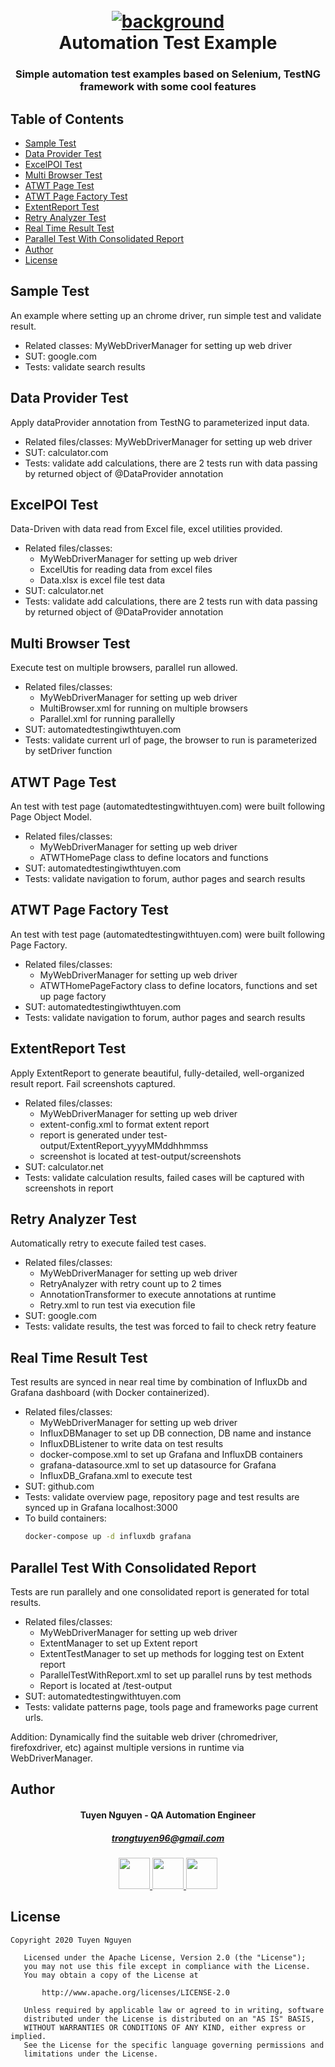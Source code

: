 <h1 align="center">
  <br>
  <a href="background"><img src="https://github.com/trongtuyen96/automationTestExample/blob/master/Background_with_title.PNG" alt="background"></a>
  <br>
  Automation Test Example
  <br>
</h1>

<h3 align="center" style="bold">Simple automation test examples based on Selenium, TestNG framework with some cool features</h3>

## Table of Contents
- [Sample Test](#sample-test)
- [Data Provider Test](#data-provider-test)
- [ExcelPOI Test](#excelpoi-test)
- [Multi Browser Test](#multi-browser-test)
- [ATWT Page Test](#atwt-page-test)
- [ATWT Page Factory Test](#atwt-page-factory-test)
- [ExtentReport Test](#extentreport-test)
- [Retry Analyzer Test](#retry-analyzer-test)
- [Real Time Result Test](#real-time-result-test)
- [Parallel Test With Consolidated Report](#parallel-test-with-consolidated-report)
- [Author](#author)
- [License](#license)

## Sample Test
An example where setting up an chrome driver, run simple test and validate result.
- Related classes: MyWebDriverManager for setting up web driver
- SUT: google.com
- Tests: validate search results

## Data Provider Test
Apply dataProvider annotation from TestNG to parameterized input data.
- Related files/classes: MyWebDriverManager for setting up web driver
- SUT: calculator.com
- Tests: validate add calculations, there are 2 tests run with data passing by returned object of @DataProvider annotation

## ExcelPOI Test
Data-Driven with data read from Excel file, excel utilities provided.
- Related files/classes: 
	- MyWebDriverManager for setting up web driver
	- ExcelUtis for reading data from excel files
	- Data.xlsx is excel file test data
- SUT: calculator.net
- Tests: validate add calculations, there are 2 tests run with data passing by returned object of @DataProvider annotation

## Multi Browser Test
Execute test on multiple browsers, parallel run allowed.
- Related files/classes: 
	- MyWebDriverManager for setting up web driver
	- MultiBrowser.xml for running on multiple browsers
	- Parallel.xml for running parallelly
- SUT: automatedtestingiwthtuyen.com
- Tests: validate current url of page, the browser to run is parameterized by setDriver function

## ATWT Page Test
An test with test page (automatedtestingwithtuyen.com) were built following Page Object Model.
- Related files/classes: 
	- MyWebDriverManager for setting up web driver
	- ATWTHomePage class to define locators and functions
- SUT: automatedtestingiwthtuyen.com
- Tests: validate navigation to forum, author pages and search results

## ATWT Page Factory Test
An test with test page (automatedtestingwithtuyen.com) were built following Page Factory.
- Related files/classes: 
	- MyWebDriverManager for setting up web driver
	- ATWTHomePageFactory class to define locators, functions and set up page factory
- SUT: automatedtestingiwthtuyen.com
- Tests: validate navigation to forum, author pages and search results

## ExtentReport Test
Apply ExtentReport to generate beautiful, fully-detailed, well-organized result report. Fail screenshots captured.
- Related files/classes: 
	- MyWebDriverManager for setting up web driver
	- extent-config.xml to format extent report
	- report is generated under test-output/ExtentReport_yyyyMMddhhmmss
	- screenshot is located at test-output/screenshots
- SUT: calculator.net
- Tests: validate calculation results, failed cases will be captured with screenshots in report

## Retry Analyzer Test
Automatically retry to execute failed test cases.
- Related files/classes: 
	- MyWebDriverManager for setting up web driver
	- RetryAnalyzer with retry count up to 2 times
	- AnnotationTransformer to execute annotations at runtime
	- Retry.xml to run test via execution file
- SUT: google.com
- Tests: validate results, the test was forced to fail to check retry feature

## Real Time Result Test
Test results are synced in near real time by combination of InfluxDb and Grafana dashboard (with Docker containerized).
- Related files/classes: 
	- MyWebDriverManager for setting up web driver
	- InfluxDBManager to set up DB connection, DB name and instance
	- InfluxDBListener to write data on test results
	- docker-compose.xml to set up Grafana and InfluxDB containers
	- grafana-datasource.xml to set up datasource for Grafana
	- InfluxDB_Grafana.xml to execute test
- SUT: github.com
- Tests: validate overview page, repository page and test results are synced up in Grafana localhost:3000
- To build containers: 
	```bash
	docker-compose up -d influxdb grafana
	```
	
## Parallel Test With Consolidated Report
Tests are run parallely and one consolidated report is generated for total results.
- Related files/classes: 
	- MyWebDriverManager for setting up web driver
	- ExtentManager to set up Extent report
	- ExtentTestManager to set up methods for logging test on Extent report 
	- ParallelTestWithReport.xml to set up parallel runs by test methods
	- Report is located at /test-output
- SUT: automatedtestingwithtuyen.com
- Tests: validate patterns page, tools page and frameworks page current urls.


Addition: Dynamically find the suitable web driver (chromedriver, firefoxdriver, etc) against multiple versions in runtime via WebDriverManager.

## Author
<h4 align="center">
	Tuyen Nguyen - QA Automation Engineer
	</h4>
	<h5 align="center">
	<a href="trongtuyen96@gmail.com">trongtuyen96@gmail.com</a>
	</h5>
<p align="center">
	 <a alt="Github" href="https://github.com/trongtuyen96">
    <img src="https://user-images.githubusercontent.com/25218255/47360756-794c1f00-d6fa-11e8-86fa-7b1c2e4dda92.png" width="50">
  </a>
		 <a alt="LinkedIn" href="https://www.linkedin.com/in/tuyennguyen96/">
    <img src="https://user-images.githubusercontent.com/25218255/47360366-8583ac80-d6f9-11e8-8871-219802a9a162.png" width="50">
  </a>
		 <a alt="Facebook" href="https://www.facebook.com/ntrongtuyen96">
    <img src="https://user-images.githubusercontent.com/25218255/47360363-84eb1600-d6f9-11e8-8029-818481536200.png" width="50">
  </a>
</p>

## License
~~~~
Copyright 2020 Tuyen Nguyen

   Licensed under the Apache License, Version 2.0 (the "License");
   you may not use this file except in compliance with the License.
   You may obtain a copy of the License at

       http://www.apache.org/licenses/LICENSE-2.0

   Unless required by applicable law or agreed to in writing, software
   distributed under the License is distributed on an "AS IS" BASIS,
   WITHOUT WARRANTIES OR CONDITIONS OF ANY KIND, either express or implied.
   See the License for the specific language governing permissions and
   limitations under the License.
~~~~
